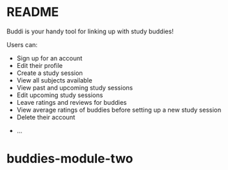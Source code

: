 # README

Buddi is your handy tool for linking up with study buddies!

Users can:
- Sign up for an account
- Edit their profile
- Create a study session
- View all subjects available
- View past and upcoming study sessions
- Edit upcoming study sessions
- Leave ratings and reviews for buddies
- View average ratings of buddies before setting up a new study session 
- Delete their account


* ...
# buddies-module-two
